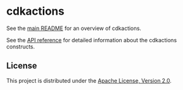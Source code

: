 # cdkactions

See the [main README](../../README.md) for an overview of cdkactions.

See the [API reference](./API.md) for detailed information about the cdkactions constructs.

## License

This project is distributed under the [Apache License, Version 2.0](./LICENSE).
